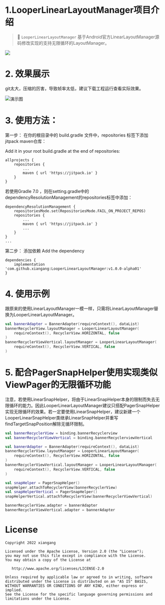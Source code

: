 # 1.LooperLinearLayoutManager项目介绍
 > 🍎 `LooperLinearLayoutManager` 基于Android官方LinearLayoutManager源码修改实现的支持无限循环的LayoutManager。

[![](https://jitpack.io/v/xiangang/LooperLinearLayoutManager.svg)](https://jitpack.io/#xiangang/LooperLinearLayoutManager)

# 2. 效果展示

git太大，压缩的厉害，导致帧率太低，建议下载工程运行查看实际效果。

![演示图](https://github.com/xiangang/LooperLinearLayoutManager/blob/main/demo.gif)

# 3. 使用方法：

第一步：
在你的根目录中的  build.gradle 文件中，repositories 标签下添加jitpack maven仓库：

Add it in your root build.gradle at the end of repositories:

```
allprojects {
    repositories {
    	...
    	maven { url 'https://jitpack.io' }
    }
}

```
若使用Gradle 7.0 ，则在setting.gradle中的dependencyResolutionManagement的repositories标签中添加：
```
dependencyResolutionManagement {
    repositoriesMode.set(RepositoriesMode.FAIL_ON_PROJECT_REPOS)
    repositories {
		...
        maven { url 'https://jitpack.io' }
        ...
    }
}
...

```

第二步：
添加依赖
Add the dependency

```
dependencies {
	implementation 'com.github.xiangang:LooperLinearLayoutManager:v1.0.0-alpha01'
}

```

# 4. 使用示例
跟原来的使用LinearLayoutManager一模一样，只需将LinearLayoutManager替换为LooperLinearLayoutManager。
```kotlin
val bannerAdapter = BannerAdapter(requireContext(), dataList)
bannerRecyclerView.layoutManager = LooperLinearLayoutManager(
    requireContext(), RecyclerView.HORIZONTAL, false
)
bannerRecyclerViewVertical.layoutManager = LooperLinearLayoutManager(
    requireContext(), RecyclerView.VERTICAL, false
)
```


# 5. 配合PagerSnapHelper使用实现类似ViewPager的无限循环功能
注意，若使用LinearSnapHelper，将由于LinearSnapHelper本身的限制而失去无限循环的能力。因此LooperLinearLayoutManager建议只搭配PagerSnapHelper实现无限循环的效果。若一定要使用LinearSnapHelper，建议新建一个LooperLinearSnapHelper类继承LinearSnapHelper并重写findTargetSnapPosition解除无循环限制。

```kotlin
val bannerRecyclerView = binding.bannerRecyclerview
val bannerRecyclerViewVertical = binding.bannerRecyclerviewVertical

val bannerAdapter = BannerAdapter(requireContext(), dataList)
bannerRecyclerView.layoutManager = LooperLinearLayoutManager(
    requireContext(), RecyclerView.HORIZONTAL, false
)
bannerRecyclerViewVertical.layoutManager = LooperLinearLayoutManager(
    requireContext(), RecyclerView.VERTICAL, false
)

val snapHelper = PagerSnapHelper()
snapHelper.attachToRecyclerView(bannerRecyclerView)
val snapHelperVertical = PagerSnapHelper()
snapHelperVertical.attachToRecyclerView(bannerRecyclerViewVertical)

bannerRecyclerView.adapter = bannerAdapter
bannerRecyclerViewVertical.adapter = bannerAdapter
```

# License
```text
Copyright 2022 xiangang

Licensed under the Apache License, Version 2.0 (the "License");
you may not use this file except in compliance with the License.
You may obtain a copy of the License at

   http://www.apache.org/licenses/LICENSE-2.0

Unless required by applicable law or agreed to in writing, software
distributed under the License is distributed on an "AS IS" BASIS,
WITHOUT WARRANTIES OR CONDITIONS OF ANY KIND, either express or implied.
See the License for the specific language governing permissions and
limitations under the License.
```

